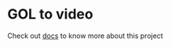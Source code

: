 # GOL to video

Check out [docs](https://krawieck.github.io/game_of_life_to_video) to know more about this project
